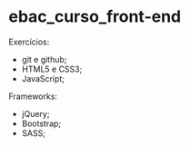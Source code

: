 # ebac_curso_front-end
Exercícios:
- git e github;
- HTML5 e CSS3;
- JavaScript;

Frameworks:
- jQuery;
- Bootstrap;
- SASS;
